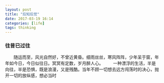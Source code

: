 ```yaml
---
layout: post
title: "后知后觉"
date: 2017-03-19 16:14
categories: [life]
tags: thinking
---
```


### 往昔已过往
&emsp;&emsp;随运而至，风光自然好，不曾近黄昏。细雨丝丝，寒风阵阵，少年呆于窗，年年如今日，今日似往日。冥冥有定数，岁月醉人心。
&emsp;&emsp;一种漂浮的生活，半是向往，半是恐惧，既是浪漫，又是残酷。当年不顾一切想去远方闯荡时的决心，抛开一切的放纵感，想必当时
